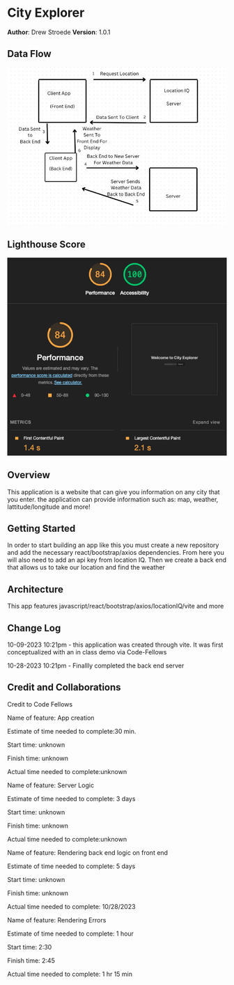 # City Explorer

**Author**: Drew Stroede
**Version**: 1.0.1

## Data Flow

![Picture of how data flows in this project](/src/Photos/Dataflow.png "Data-Flow Pic")


## Lighthouse Score

![Picture of Lighthouse Scores](/src/Photos/Lighthouse.png "Lighthouse Score")


## Overview
This application is a website that can give you information on any city that you enter. the application can provide information such as: map, weather, lattitude/longitude and more!

## Getting Started
In order to start building an app like this you must create a new repository and add the necessary react/bootstrap/axios dependencies. From here you will also need to add an api key from location IQ. Then we create a back end that allows us to take our location and find the weather

## Architecture
This app features javascript/react/bootstrap/axios/locationIQ/vite and more

## Change Log

10-09-2023 10:21pm - this application was created through vite. It was first conceptualized with an in class demo via Code-Fellows

10-28-2023 10:21pm - Finallly completed the back end server

## Credit and Collaborations
Credit to Code Fellows 

Name of feature: App creation

Estimate of time needed to complete:30 min.

Start time: unknown

Finish time: unknown

Actual time needed to complete:unknown

Name of feature: Server Logic

Estimate of time needed to complete: 3 days

Start time: unknown

Finish time: unknown

Actual time needed to complete:unknown

Name of feature: Rendering back end logic on front end

Estimate of time needed to complete: 5 days

Start time: unknown

Finish time: unknown

Actual time needed to complete: 10/28/2023

Name of feature: Rendering Errors

Estimate of time needed to complete: 1 hour

Start time: 2:30

Finish time: 2:45

Actual time needed to complete: 1 hr 15 min

